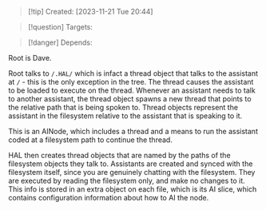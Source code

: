 
>[!tip] Created: [2023-11-21 Tue 20:44]

>[!question] Targets: 

>[!danger] Depends: 

Root is Dave.

Root talks to `/.HAL/` which is infact a thread object that talks to the assistant at `/` - this is the only exception in the tree.  The thread causes the assistant to be loaded to execute on the thread.
Whenever an assistant needs to talk to another assistant, the thread object spawns a new thread that points to the relative path that is being spoken to.  Thread objects represent the assistant in the filesystem relative to the assistant that is speaking to it.

This is an AINode, which includes a thread and a means to run the assistant coded at a filesystem path to continue the thread.

HAL then creates thread objects that are named by the paths of the filesystem objects they talk to.
Assistants are created and synced with the filesystem itself, since you are genuinely chatting with the filesystem.  They are executed by reading the filesystem only, and make no changes to it.
This info is stored in an extra object on each file, which is its AI slice, which contains configuration information about how to AI the node.

